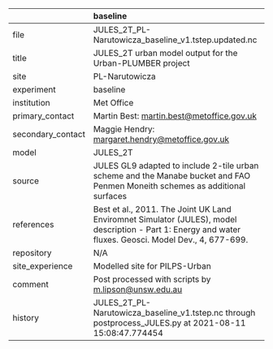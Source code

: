 |                   | baseline                                                                                                                                                |
|:------------------|:--------------------------------------------------------------------------------------------------------------------------------------------------------|
| file              | JULES_2T_PL-Narutowicza_baseline_v1.tstep.updated.nc                                                                                                    |
| title             | JULES_2T urban model output for the Urban-PLUMBER project                                                                                               |
| site              | PL-Narutowicza                                                                                                                                          |
| experiment        | baseline                                                                                                                                                |
| institution       | Met Office                                                                                                                                              |
| primary_contact   | Martin Best: martin.best@metoffice.gov.uk                                                                                                               |
| secondary_contact | Maggie Hendry: margaret.hendry@metoffice.gov.uk                                                                                                         |
| model             | JULES_2T                                                                                                                                                |
| source            | JULES GL9 adapted to include 2-tile urban scheme and the Manabe bucket and FAO Penmen Moneith schemes as additional surfaces                            |
| references        | Best et al., 2011. The Joint UK Land Enviromnet Simulator (JULES), model description - Part 1: Energy and water fluxes. Geosci. Model Dev., 4, 677-699. |
| repository        | N/A                                                                                                                                                     |
| site_experience   | Modelled site for PILPS-Urban                                                                                                                           |
| comment           | Post processed with scripts by m.lipson@unsw.edu.au                                                                                                     |
| history           | JULES_2T_PL-Narutowicza_baseline_v1.tstep.nc through postprocess_JULES.py at 2021-08-11 15:08:47.774454                                                 |
